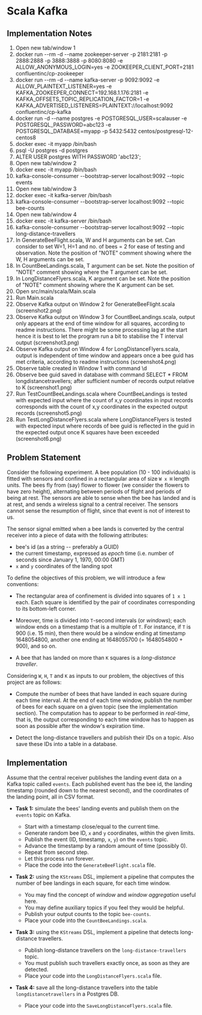 # Scala Kafka

## Implementation Notes
1. Open new tab/window 1
2. docker run --rm -d --name zookeeper-server -p 2181:2181 -p 2888:2888 -p 3888:3888 -p 8080:8080 -e ALLOW_ANONYMOUS_LOGIN=yes -e ZOOKEEPER_CLIENT_PORT=2181 confluentinc/cp-zookeeper
3. docker run --rm -d --name kafka-server -p 9092:9092 -e ALLOW_PLAINTEXT_LISTENER=yes -e KAFKA_ZOOKEEPER_CONNECT=192.168.1.176:2181 -e KAFKA_OFFSETS_TOPIC_REPLICATION_FACTOR=1 -e KAFKA_ADVERTISED_LISTENERS=PLAINTEXT://localhost:9092 confluentinc/cp-kafka
4. docker run -d --name postgres -e POSTGRESQL_USER=scalauser -e POSTGRESQL_PASSWORD=abc123 -e POSTGRESQL_DATABASE=myapp -p 5432:5432 centos/postgresql-12-centos8
5. docker exec -it myapp /bin/bash 
6. psql -U postgres -d postgres
7. ALTER USER postgres WITH PASSWORD 'abc123';
8. Open new tab/window 2
9. docker exec -it myapp /bin/bash
10. kafka-console-consumer --bootstrap-server localhost:9092 --topic events
11. Open new tab/window 3
12. docker exec -it kafka-server /bin/bash
13. kafka-console-consumer --bootstrap-server localhost:9092 --topic bee-counts
14. Open new tab/window 4
15. docker exec -it kafka-server /bin/bash
16. kafka-console-consumer --bootstrap-server localhost:9092 --topic long-distance-travellers
17. In GenerateBeeFlight.scala, W and H arguments can be set. Can consider to set W=1, H=1 and no. of bees = 2 for ease of testing and observation. Note the position of "NOTE" comment showing where the W, H arguments can be set.
18. In CountBeeLandings.scala, T argument can be set. Note the position of "NOTE" comment showing where the T argument can be set.
19. In LongDistanceFlyers.scala, K argument can be set. Note the position of "NOTE" comment showing where the K argument can be set.
20. Open src/main/scala/Main.scala
21. Run Main.scala
22. Observe Kafka output on Window 2 for GenerateBeeFlight.scala (screenshot2.png)
23. Observe Kafka output on Window 3 for CountBeeLandings.scala, output only appears at the end of time window for all squares, according to readme instructions. There might be some processing lag at the start hence it is best to let the program run a bit to stabilise the T interval output (screenshot3.png)
24. Observe Kafka output on Window 4 for LongDistanceFlyers.scala, output is independent of time window and appears once a bee guid has met criteria, according to readme instructions (screenshot4.png)
25. Observe table created in Window 1 with command \d
26. Observe bee guid saved in database with command SELECT * FROM longdistancetravellers; after sufficient number of records output relative to K (screenshot1.png)
27. Run TestCountBeeLandings.scala where CountBeeLandings is tested with expected input where the count of x,y coordinates in input records corresponds with the count of x,y coordinates in the expected output records (screenshot5.png)
28. Run TestLongDistanceFlyers.scala where LongDistanceFlyers is tested with expected input where records of bee guid is reflected in the guid in the expected output once K squares have been exceeded (screenshot6.png)

## Problem Statement

Consider the following experiment. A bee population (10 - 100 individuals) is fitted
with sensors and confined in a rectangular area of size `W x H` length units. The bees fly from
(say) flower to flower (we consider the flowers to have zero height), 
alternating between periods of flight and periods of being
at rest. The sensors are able to sense when the bee has landed and
is at rest, and sends a wireless signal to a central receiver. The sensors cannot
sense the resumption of flight, since that event is not of interest to us.

The sensor signal emitted when a bee lands
is converted by the central receiver into a piece of data with the
following attributes:
  * bee's id (as a string -- preferably a GUID)
  * the current timestamp, expressed as *epoch* time (i.e. number of seconds since
     January 1, 1970, 00:00 GMT)
  * `x` and `y` coordinates of the landing spot

To define the objectives of this problem, we will introduce a few conventions:

  * The rectangular area of confinement is divided into squares of `1 x 1` each. 
    Each square is identified by the pair of coordinates corresponding to its
    bottom-left corner.

  * Moreover, time is divided into `T`-second intervals (or *windows*); 
    each window ends on a timestamp that is a multiple of `T`.
    For instance, if `T` is 900 (i.e. 15 min), then there would be a window ending
    at timestamp 1648054800, another one ending at 1648055700 (= 1648054800 + 900), 
    and so on.

  * A bee that has landed on more than `K` squares is a *long-distance traveller*.


Considering `W`, `H`, `T` and `K` as inputs to our problem, the objectives of
this project are as follows:

  * Compute the number of bees that have landed in each square during each time interval.
    At the end of each time window, publish the number of bees for each square on a given
    topic (see the implementation section).
    The computation has to appear to be performed in *real-time*, that is, the output 
    corresponding to each time window has to happen as soon as possible after the window's 
    expiration time.

  * Detect the long-distance travellers and publish their IDs on a topic. Also save these
    IDs into a table in a database.

## Implementation

Assume that the central receiver publishes the landing
event data on a Kafka topic called `events`. Each published
event has the bee id, the landing timestamp (rounded down to the nearest second), 
and the coordinates of the landing point, all in CSV format.

  * **Task 1:** simulate the bees' landing events and publish them on the `events` topic on Kafka.

    * Start with a timestamp close/equal to the current time.
    * Generate random bee ID, `x` and `y` coordinates, within the given limits.
    * Publish the event (ID, timestamp, `x`, `y`) on the `events` topic.
    * Advance the timestamp by a random amount of time (possibly 0).
    * Repeat from second step.
    * Let this process run forever.
    * Place the code into the `GenerateBeeFlight.scala` file.

  * **Task 2:** using the `KStreams` DSL, implement a pipeline that computes
    the number of bee landings in each square, for each time window.

    * You may find the concept of *window* and *window aggregation* useful here.
    * You may define auxiliary topics if you feel they would be helpful.
    * Publish your output counts to the topic `bee-counts`.
    * Place your code into the `CountBeeLandings.scala`.

  * **Task 3:** using the `KStreams` DSL, implement a pipeline that detects
    long-distance travellers.

    * Publish long-distance travellers on the `long-distance-travellers` topic.
    * You must publish such travellers exactly once, as soon as they are detected.
    * Place your code into the `LongDistanceFlyers.scala` file.

  * **Task 4:** save all the long-distance travellers into the table `longdistancetravellers`
    in a Postgres DB.

    * Place your code into the `SaveLongDistanceFlyers.scala` file.
